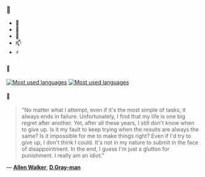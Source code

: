 ### 👋

- 🔭
- 🌱
- 💬
- 📫
- ⚡

#### 🧏

[![Most used languages](https://github-readme-stats-aynah.vercel.app/api/top-langs/?username=aynh&theme=solarized-dark&langs_count=6&layout=compact&hide_title=true)](https://github.com/anuraghazra/github-readme-stats#gh-dark-mode-only)
[![Most used languages](https://github-readme-stats-aynah.vercel.app/api/top-langs/?username=aynh&theme=solarized-light&langs_count=6&layout=compact&hide_title=true)](https://github.com/anuraghazra/github-readme-stats#gh-light-mode-only)

#### 💬

> "No matter what I attempt, even if it's the most simple of tasks, it always ends in failure. Unfortunately, I find that my life is one big regret after another. Yet, after all these years, I still don't know when to give up. Is it my fault to keep trying when the results are always the same? Is it impossible for me to make things right? Even if I'd try to give up, I don't think I could. It's not in my nature to submit in the face of disappointment. In the end, I guess I'm just a glutton for punishment. I really am an idiot."

&mdash; [**Allen Walker**](https://myanimelist.net/character.php?q=Allen%20Walker&cat=character), [**D.Gray-man**](https://myanimelist.net/search/all?q=D.Gray-man&cat=all)
